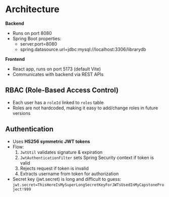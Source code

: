 # Architecture

**Backend**

- Runs on port 8080
- Spring Boot properties:
  - server.port=8080
  - spring.datasource.url=jdbc:mysql://localhost:3306/librarydb

**Frontend**

- React app, runs on port 5173 (default Vite)
- Communicates with backend via REST APIs

## RBAC (Role-Based Access Control)

- Each user has a `roleId` linked to `roles` table
- Roles are not hardcoded, making it easy to add/change roles in future versions

## Authentication

- Uses **HS256 symmetric JWT tokens**
- Flow:
  1. `JwtUtil` validates signature & expiration
  2. `JwtAuthenticationFilter` sets Spring Security context if token is valid
  3. Rejects request if token is invalid
  4. Extracts username from token for authorization
- Secret key (jwt.secret) is long and difficult to guess:
  `jwt.secret=ThisHereIsMySuperLongSecretKeyForJWTsUsedInMyCapstoneProject!999`
